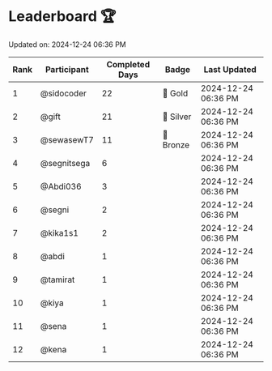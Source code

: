 # Leaderboard 🏆

Updated on: 2024-12-24 06:36 PM

| Rank | Participant       | Completed Days | Badge      | Last Updated         |
|------|-------------------|----------------|------------|----------------------|
| 1    | @sidocoder        | 22             | 🏅 Gold     | 2024-12-24 06:36 PM |
| 2    | @gift             | 21             | 🥈 Silver   | 2024-12-24 06:36 PM |
| 3    | @sewasewT7        | 11             | 🥉 Bronze   | 2024-12-24 06:36 PM |
| 4    | @segnitsega       | 6              |            | 2024-12-24 06:36 PM |
| 5    | @Abdi036          | 3              |            | 2024-12-24 06:36 PM |
| 6    | @segni            | 2              |            | 2024-12-24 06:36 PM |
| 7    | @kika1s1          | 2              |            | 2024-12-24 06:36 PM |
| 8    | @abdi             | 1              |            | 2024-12-24 06:36 PM |
| 9    | @tamirat          | 1              |            | 2024-12-24 06:36 PM |
| 10   | @kiya             | 1              |            | 2024-12-24 06:36 PM |
| 11   | @sena             | 1              |            | 2024-12-24 06:36 PM |
| 12   | @kena             | 1              |            | 2024-12-24 06:36 PM |
